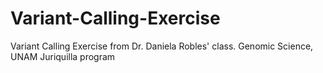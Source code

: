 # Variant-Calling-Exercise
Variant Calling Exercise from Dr. Daniela Robles' class. Genomic Science, UNAM Juriquilla program 
